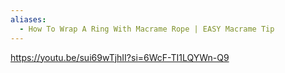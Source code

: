 ```yaml
---
aliases:
  - How To Wrap A Ring With Macrame Rope | EASY Macrame Tip
---
```


https://youtu.be/sui69wTjhII?si=6WcF-TI1LQYWn-Q9